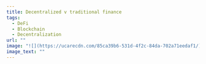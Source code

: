 ```yaml
---
title: Decentralized v traditional finance
tags:
  - DeFi
  - Blockchain
  - Decentralization
url: ""
image: "![](https://ucarecdn.com/85ca39b6-531d-4f2c-84da-702a71eedaf1/)"
image_text: ""
---
```



